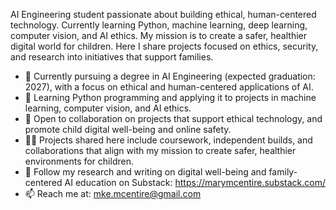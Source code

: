 AI Engineering student passionate about building ethical, human-centered technology. Currently learning Python, machine learning, deep learning, computer vision, and AI ethics. My mission is to create a safer, healthier digital world for children. Here I share projects focused on ethics, security, and research into initiatives that support families.

- 🔭 Currently pursuing a degree in AI Engineering (expected graduation: 2027), with a focus on ethical and human-centered applications of AI.
- 🌱 Learning Python programming and applying it to projects in machine learning, computer vision, and AI ethics.
- 👯 Open to collaboration on projects that support ethical technology, and promote child digital well-being and online safety.
- 👩‍💻 Projects shared here include coursework, independent builds, and collaborations that align with my mission to create safer, healthier environments for children.
- 💬 Follow my research and writing on digital well-being and family-centered AI education on Substack: https://marymcentire.substack.com/
- 📫 Reach me at: mke.mcentire@gmail.com
